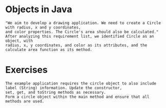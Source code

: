 # Objects in Java

    "We aim to develop a drawing application. We need to create a Circle with radius, x and y coordinates, 
    and color properties. The Circle's area should also be calculated." 
    After analyzing this requirement list, we identified Circle as an object, with 
    radius, x, y coordinates, and color as its attributes, and the calculate area function as its method.

# Exercises
    The example application requires the circle object to also include label (String) information. Update the constructor, 
    set, get, and toString methods as necessary.
    Form a circle object within the main method and ensure that all methods are used.
